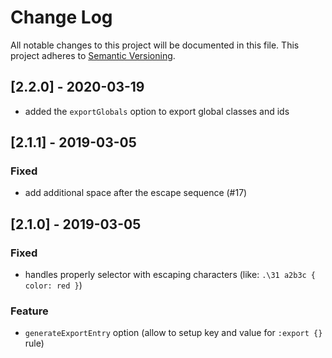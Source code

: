 # Change Log
All notable changes to this project will be documented in this file.
This project adheres to [Semantic Versioning](http://semver.org/).

## [2.2.0] - 2020-03-19
- added the `exportGlobals` option to export global classes and ids

## [2.1.1] - 2019-03-05
### Fixed
- add additional space after the escape sequence (#17)

## [2.1.0] - 2019-03-05
### Fixed
- handles properly selector with escaping characters (like: `.\31 a2b3c { color: red }`)
### Feature
- `generateExportEntry` option (allow to setup key and value for `:export {}` rule)
